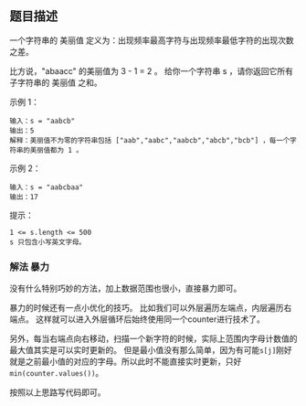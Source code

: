 ## 题目描述
一个字符串的 美丽值 定义为：出现频率最高字符与出现频率最低字符的出现次数之差。

比方说，"abaacc" 的美丽值为 3 - 1 = 2 。
给你一个字符串 s ，请你返回它所有子字符串的 美丽值 之和。

示例 1：
```
输入：s = "aabcb"
输出：5
解释：美丽值不为零的字符串包括 ["aab","aabc","aabcb","abcb","bcb"] ，每一个字符串的美丽值都为 1 。
```
示例 2：
```
输入：s = "aabcbaa"
输出：17
```

提示：
```
1 <= s.length <= 500
s 只包含小写英文字母。
```

### 解法 暴力
没有什么特别巧妙的方法，加上数据范围也很小，直接暴力即可。

暴力的时候还有一点小优化的技巧。
比如我们可以外层遍历左端点，内层遍历右端点。
这样就可以进入外层循环后始终使用同一个counter进行技术了。

另外，每当右端点向右移动，扫描一个新字符的时候，实际上范围内字母计数值的最大值其实是可以实时更新的。
但是最小值没有那么简单，因为有可能`s[j]`刚好就是之前最小值的对应的字母。所以此时不能直接实时更新，只好`min(counter.values())`。

按照以上思路写代码即可。
